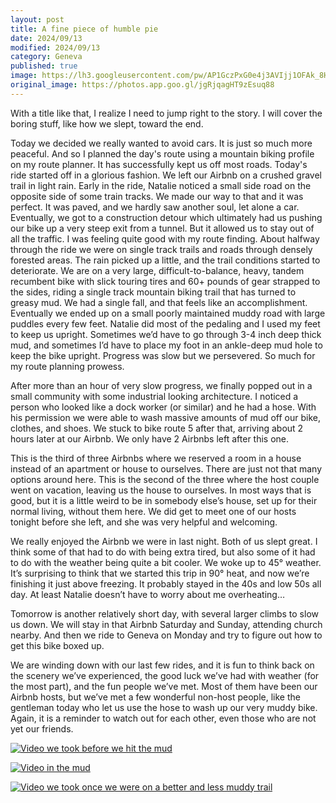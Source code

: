 ```yaml
---
layout: post
title: A fine piece of humble pie
date: 2024/09/13
modified: 2024/09/13
category: Geneva
published: true
image: https://lh3.googleusercontent.com/pw/AP1GczPxG0e4j3AVIjj1OFAk_8HXqodnVk3tDfG2tOZLyI4hTEiT1Xn3Zs4rPQZnaeX2XtT6eDmnrpEMfD9sYo5t54Ek0xVPE61B2ej8Dcdo03Qi2cNlsm8s=s0-no
original_image: https://photos.app.goo.gl/jgRjqagHT9zEsuq88
---
```


With a title like that, I realize I need to jump right to the story. I will cover the boring stuff, like how we slept, toward the end.

Today we decided we really wanted to avoid cars. It is just so much more peaceful. And so I planned the day's route using a mountain biking profile on my route planner. It has successfully kept us off most roads. Today's ride started off in a glorious fashion. We left our Airbnb on a crushed gravel trail in light rain. Early in the ride, Natalie noticed a small side road on the opposite side of some train tracks. We made our way to that and it was perfect. It was paved, and we hardly saw another soul, let alone a car. Eventually, we got to a construction detour which ultimately had us pushing our bike up a very steep exit from a tunnel. But it allowed us to stay out of all the traffic. I was feeling quite good with my route finding. About halfway through the ride we were on single track trails and roads through densely forested areas. The rain picked up a little, and the trail conditions started to deteriorate. We are on a very large, difficult-to-balance, heavy, tandem recumbent bike with slick touring tires and 60+ pounds of gear strapped to the sides, riding a single track mountain biking trail that has turned to greasy mud. We had a single fall, and that feels like an accomplishment. Eventually we ended up on a small poorly maintained muddy road with large puddles every few feet. Natalie did most of the pedaling and I used my feet to keep us upright. Sometimes we’d have to go through 3-4 inch deep thick mud, and sometimes I’d have to place my foot in an ankle-deep mud hole to keep the bike upright. Progress was slow but we persevered. So much for my route planning prowess.

After more than an hour of very slow progress, we finally popped out in a small community with some industrial looking architecture. I noticed a person who looked like a dock worker (or similar) and he had a hose. With his permission we were able to wash massive amounts of mud off our bike, clothes, and shoes. We stuck to bike route 5 after that, arriving about 2 hours later at our Airbnb. We only have 2 Airbnbs left after this one. 

This is the third of three Airbnbs where we reserved a room in a house instead of an apartment or house to ourselves. There are just not that many options around here. This is the second of the three where the host couple went on vacation, leaving us the house to ourselves. In most ways that is good, but it is a little weird to be in somebody else’s house, set up for their normal living, without them here. We did get to meet one of our hosts tonight before she left, and she was very helpful and welcoming. 

We really enjoyed the Airbnb we were in last night. Both of us slept great. I think some of that had to do with being extra tired, but also some of it had to do with the weather being quite a bit cooler. We woke up to 45° weather. It’s surprising to think that we started this trip in 90° heat, and now we’re finishing it just above freezing. It probably stayed in the 40s and low 50s all day. At least Natalie doesn’t have to worry about me overheating…

Tomorrow is another relatively short day, with several larger climbs to slow us down. We will stay in that Airbnb Saturday and Sunday, attending church nearby. And then we ride to Geneva on Monday and try to figure out how to get this bike boxed up.

We are winding down with our last few rides, and it is fun to think back on the scenery we’ve experienced, the good luck we’ve had with weather (for the most part), and the fun people we’ve met. Most of them have been our Airbnb hosts, but we’ve met a few wonderful non-host people, like the gentleman today who let us use the hose to wash up our very muddy bike. Again, it is a reminder to watch out for each other, even those who are not yet our friends. 

[![Video we took before we hit the mud](https://lh3.googleusercontent.com/pw/AP1GczN9zRQibNhi2LecEz2oypuDx3tcokL4KShgS1xv9y7O8FRwasXZuidx3BYyotDCRW2157PBMVd15XJgogUNdJCxAlf3z4hDxW3YykFaVJM7l_6ENrCL)](https://photos.app.goo.gl/wjg9eB9YEaP2H7Th8)

[![Video in the mud](https://lh3.googleusercontent.com/pw/AP1GczOsOq2X3rSyTajh2gjzaa6Mnbh21m37lYHQMhe5_1NjsS6B-l9a9mPyuWKLdlxPWZE_1sZDteiWOK64Uqame09uZKt0nRbiT_TCeC0x1l7M_1f89bhb)](https://photos.app.goo.gl/Pug9thZ3kdLugafRA)


[![Video we took once we were on a better and less muddy trail](https://lh3.googleusercontent.com/pw/AP1GczMcvRN8axaQQyxl7ilXd9FknYTIfoTo9T26UU8aesiODRplNo-wReqj3Y3Pc6jHFPVS5uBAwQxg4HVsXMA6fq0AK5YDYJ0RckC1agGsc0PW5G8zER5V)](https://photos.app.goo.gl/fcoF7qMSejqif9pV6)





